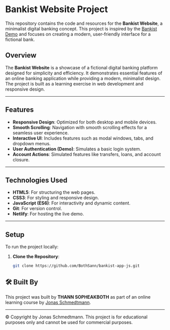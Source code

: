 # Bankist Website Project

This repository contains the code and resources for the **Bankist Website**, a minimalist digital banking concept. This project is inspired by the [Bankist Demo](https://bankist-dom.netlify.app/) and focuses on creating a modern, user-friendly interface for a fictional bank.

## Overview

The **Bankist Website** is a showcase of a fictional digital banking platform designed for simplicity and efficiency. It demonstrates essential features of an online banking application while providing a modern, minimalist design. The project is built as a learning exercise in web development and responsive design.

---

## Features

- **Responsive Design**: Optimized for both desktop and mobile devices.
- **Smooth Scrolling**: Navigation with smooth scrolling effects for a seamless user experience.
- **Interactive UI**: Includes features such as modal windows, tabs, and dropdown menus.
- **User Authentication (Demo)**: Simulates a basic login system.
- **Account Actions**: Simulated features like transfers, loans, and account closure.

---

## Technologies Used

- **HTML5**: For structuring the web pages.
- **CSS3**: For styling and responsive design.
- **JavaScript (ES6)**: For interactivity and dynamic content.
- **Git**: For version control.
- **Netlify**: For hosting the live demo.

---

## Setup

To run the project locally:

1. **Clone the Repository**:
   ```bash
   git clone https://github.com/BothSann/bankist-app-js.git

## 🛠️ Built By

This project was built by **THANN SOPHEAKBOTH** as part of an online learning course by [Jonas Schmedtmann](https://codingheroes.io/).

---

© Copyright by Jonas Schmedtmann. This project is for educational purposes only and cannot be used for commercial purposes.
